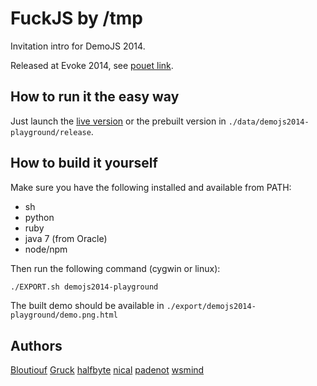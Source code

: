 FuckJS by /tmp
==============

Invitation intro for DemoJS 2014.

Released at Evoke 2014, see [pouet link](http://www.pouet.net/prod.php?which=63938).

How to run it the easy way
--------------------------

Just launch the [live version](http://tmp.graphics/releases/fuckjs/) or the prebuilt version in `./data/demojs2014-playground/release`.

How to build it yourself
------------------------

Make sure you have the following installed and available from PATH:
 * sh
 * python
 * ruby
 * java 7 (from Oracle)
 * node/npm

Then run the following command (cygwin or linux):
```sh
./EXPORT.sh demojs2014-playground
```

The built demo should be available in `./export/demojs2014-playground/demo.png.html`

Authors
-------

[Bloutiouf](https://twitter.com/Bloutiouf)
[Gruck](https://twitter.com/gruckmotte)
[halfbyte](https://twitter.com/halfbyte)
[nical](https://twitter.com/nicalsilva)
[padenot](https://twitter.com/padenot)
[wsmind](https://twitter.com/wsmind)
